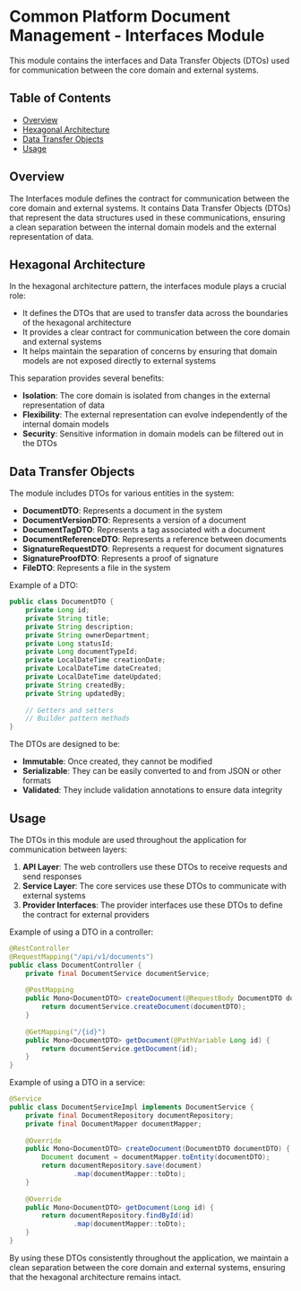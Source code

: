 # Common Platform Document Management - Interfaces Module

This module contains the interfaces and Data Transfer Objects (DTOs) used for communication between the core domain and external systems.

## Table of Contents

- [Overview](#overview)
- [Hexagonal Architecture](#hexagonal-architecture)
- [Data Transfer Objects](#data-transfer-objects)
- [Usage](#usage)

## Overview

The Interfaces module defines the contract for communication between the core domain and external systems. It contains Data Transfer Objects (DTOs) that represent the data structures used in these communications, ensuring a clean separation between the internal domain models and the external representation of data.

## Hexagonal Architecture

In the hexagonal architecture pattern, the interfaces module plays a crucial role:

- It defines the DTOs that are used to transfer data across the boundaries of the hexagonal architecture
- It provides a clear contract for communication between the core domain and external systems
- It helps maintain the separation of concerns by ensuring that domain models are not exposed directly to external systems

This separation provides several benefits:
- **Isolation**: The core domain is isolated from changes in the external representation of data
- **Flexibility**: The external representation can evolve independently of the internal domain models
- **Security**: Sensitive information in domain models can be filtered out in the DTOs

## Data Transfer Objects

The module includes DTOs for various entities in the system:

- **DocumentDTO**: Represents a document in the system
- **DocumentVersionDTO**: Represents a version of a document
- **DocumentTagDTO**: Represents a tag associated with a document
- **DocumentReferenceDTO**: Represents a reference between documents
- **SignatureRequestDTO**: Represents a request for document signatures
- **SignatureProofDTO**: Represents a proof of signature
- **FileDTO**: Represents a file in the system

Example of a DTO:

```java
public class DocumentDTO {
    private Long id;
    private String title;
    private String description;
    private String ownerDepartment;
    private Long statusId;
    private Long documentTypeId;
    private LocalDateTime creationDate;
    private LocalDateTime dateCreated;
    private LocalDateTime dateUpdated;
    private String createdBy;
    private String updatedBy;
    
    // Getters and setters
    // Builder pattern methods
}
```

The DTOs are designed to be:
- **Immutable**: Once created, they cannot be modified
- **Serializable**: They can be easily converted to and from JSON or other formats
- **Validated**: They include validation annotations to ensure data integrity

## Usage

The DTOs in this module are used throughout the application for communication between layers:

1. **API Layer**: The web controllers use these DTOs to receive requests and send responses
2. **Service Layer**: The core services use these DTOs to communicate with external systems
3. **Provider Interfaces**: The provider interfaces use these DTOs to define the contract for external providers

Example of using a DTO in a controller:

```java
@RestController
@RequestMapping("/api/v1/documents")
public class DocumentController {
    private final DocumentService documentService;
    
    @PostMapping
    public Mono<DocumentDTO> createDocument(@RequestBody DocumentDTO documentDTO) {
        return documentService.createDocument(documentDTO);
    }
    
    @GetMapping("/{id}")
    public Mono<DocumentDTO> getDocument(@PathVariable Long id) {
        return documentService.getDocument(id);
    }
}
```

Example of using a DTO in a service:

```java
@Service
public class DocumentServiceImpl implements DocumentService {
    private final DocumentRepository documentRepository;
    private final DocumentMapper documentMapper;
    
    @Override
    public Mono<DocumentDTO> createDocument(DocumentDTO documentDTO) {
        Document document = documentMapper.toEntity(documentDTO);
        return documentRepository.save(document)
                .map(documentMapper::toDto);
    }
    
    @Override
    public Mono<DocumentDTO> getDocument(Long id) {
        return documentRepository.findById(id)
                .map(documentMapper::toDto);
    }
}
```

By using these DTOs consistently throughout the application, we maintain a clean separation between the core domain and external systems, ensuring that the hexagonal architecture remains intact.